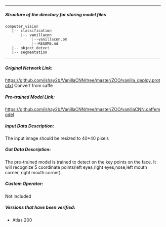*******************************************************************************
##### Structure of the directory for storing model files
```
computer_vision
   |-- classification
       |-- vanillacnn
            |--vanillacnn.om
            |--README.md
   |-- object_detect
   |-- segmentation
```
*******************************************************************************

##### Original Network Link:
https://github.com/ishay2b/VanillaCNN/tree/master/ZOO/vanilla_deploy.prototxt
Convert from caffe

##### Pre-trained Model Link:
https://github.com/ishay2b/VanillaCNN/tree/master/ZOO/vanillaCNN.caffemodel

##### Input Data Description:
The input image should be resized to 40*40 pixels

##### Out Data Description:
The pre-trained model is trained to detect on the key points on the face.
It will recognize 5 coordinate points(left eyes,right eyes,nose,left mouth corner, right mouth corner).


##### Custom Operator:
Not included

##### Versions that have been verified:
- Atlas 200
